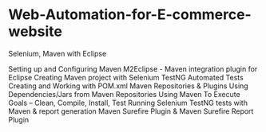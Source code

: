 # Web-Automation-for-E-commerce-website
Selenium, Maven with Eclipse



Setting up and Configuring Maven
M2Eclipse - Maven integration plugin for Eclipse
Creating Maven project with Selenium TestNG Automated Tests
Creating and Working with POM.xml
Maven Repositories & Plugins
Using Dependencies/Jars from Maven Repositories
Using Maven To Execute Goals – Clean, Compile, Install, Test
Running Selenium TestNG tests with Maven & report generation
Maven Surefire Plugin & Maven Surefire Report Plugin
